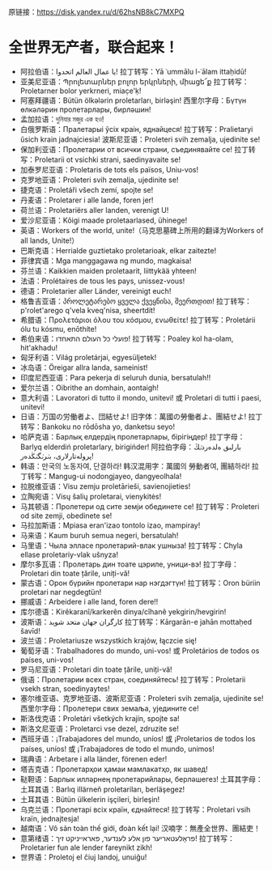 原链接：https://disk.yandex.ru/d/62hsNB8kC7MXPQ

# 全世界无产者，联合起来！
- 阿拉伯语：يا عمال العالم اتحدوا!‎ 拉丁转写：Yā ʿummālu l-ʿālam ittaḥidū!
- 亚美尼亚语：Պրոլետարներ բոլոր երկրների, միացե՜ք 拉丁转写：Proletarner bolor yerkrneri, miac̣e'ḳ!
- 阿塞拜疆语：Bütün ölkələrin proletarları, birləşin!‎ 西里尔字母：Бүтүн өлкәләрин пролетарлары, бирләшин!‎
- 孟加拉语：দুনিযার মজুর এক হও!
- 白俄罗斯语：Пралетарыі ўсіх краін, яднайцеся! 拉丁转写：Pralietaryi ŭsich krain jadnajciesia!
波斯尼亚语：Proleteri svih zemalja, ujedinite se!
- 保加利亚语：Пролетарии от всички страни, съединявайте се! 拉丁转写：Proletarii ot vsichki strani, saedinyavaite se!
- 加泰罗尼亚语：Proletaris de tots els països, Uniu-vos!
- 克罗地亚语：Proleteri svih zemalja, ujedinite se!
- 捷克语：Proletáři všech zemí, spojte se!
- 丹麦语：Proletarer i alle lande, foren jer!
- 荷兰语：Proletariërs aller landen, verenigt U!
- 爱沙尼亚语：Kõigi maade proletaarlased, ühinege!
- 英语：Workers of the world, unite!（马克思墓碑上所用的翻译为Workers of all lands, Unite!）
- 巴斯克语：Herrialde guztietako proletarioak, elkar zaitezte!
- 菲律宾语：Mga manggagawa ng mundo, magkaisa!
- 芬兰语：Kaikkien maiden proletaarit, liittykää yhteen!
- 法语：Prolétaires de tous les pays, unissez-vous!
- 德语：Proletarier aller Länder, vereinigt euch!
- 格鲁吉亚语：პროლეტარებო ყველა ქვეყნისა, შეერთდით! 拉丁转写：p'rolet'arego q'vela kveq'nisa, sheertdit!
- 希腊语：Προλετάριοι όλου του κόσμου, ενωθείτε! 拉丁转写：Proletárii ólu tu kósmu, enōthíte!
- 希伯来语：פועלי כל העולם התאחדו!‎ 拉丁转写：Poaley kol ha-olam, hit'akhadu!
- 匈牙利语：Világ proletárjai, egyesüljetek!
- 冰岛语：Öreigar allra landa, sameinist!
- 印度尼西亚语：Para pekerja di seluruh dunia, bersatulah!!
- 爱尔兰语：Oibrithe an domhain, aontaigh!
- 意大利语：Lavoratori di tutto il mondo, unitevi! 或 Proletari di tutti i paesi, unitevi!
- 日语：万国の労働者よ、団結せよ! 旧字体：萬國の勞働者よ、團結せよ! 拉丁转写：Bankoku no rōdōsha yo, danketsu seyo!
- 哈萨克语：Барлық елдердің пролетарлары, бірігіңдер! 拉丁字母：Barlyq elderdiń proletarlary, birigińder! 阿拉伯字母：بارلىق ەلدەردٸڭ پرولەتارلارى، بٸرٸگٸڭدەر!
- 韩语：만국의 노동자여, 단결하라! 韩汉混用字：萬國의 勞動者여, 團結하라! 拉丁转写：Mangug-ui nodongjayeo, dangyeolhala!
- 拉脱维亚语：Visu zemju proletārieši, savienojieties!
- 立陶宛语：Visų šalių proletarai, vienykitės!
- 马其顿语：Пролетери од сите земји обединете се! 拉丁转写：Proleteri od site zemji, obedinete se!
- 马拉加斯语：Mpiasa eran'izao tontolo izao, mampiray!
- 马来语：Kaum buruh semua negeri, bersatulah!
- 马里语：Чыла элласе пролетарий-влак ушныза! 拉丁转写：Chyla ellase proletariy-vlak ušnyza!
- 摩尔多瓦语：Пролетарь дин тоате цэриле, уници-вэ! 拉丁字母：Proletari din toate țările, uniți-vă!
- 蒙古语：Орон бүрийн пролетари нар нэгдэгтүн! 拉丁转写：Oron büriin proletari nar negdegtün!
- 挪威语：Arbeidere i alle land, foren dere!!
- 库尔德语：Kirêkaranî/karkerên dinya/cîhanê yekgirin/hevgirin!
- 波斯语：کارگران جهان متحد شوید‎ 拉丁转写：Kārgarān-e jahān mottaḥed šavīd!
- 波兰语：Proletariusze wszystkich krajów, łączcie się!
- 葡萄牙语：Trabalhadores do mundo, uni-vos! 或 Proletários de todos os paí­ses, uni-vos!
- 罗马尼亚语：Proletari din toate țările, uniți-vă!
- 俄语：Пролетарии всех стран, соединяйтесь! 拉丁转写：Proletarii vsekh stran, soedinyaytes!
- 塞尔维亚语、克罗地亚语、波斯尼亚语：Proleteri svih zemalja, ujedinite se! 西里尔字母：Пролетери свих земаља, уједините се!
- 斯洛伐克语：Proletári všetkých krajín, spojte sa!
- 斯洛文尼亚语：Proletarci vse dezel, zdruzite se!
- 西班牙语：¡Trabajadores del mundo, uníos! 或 ¡Proletarios de todos los países, uní­os! 或 ¡Trabajadores de todo el mundo, unimos!
- 瑞典语：Arbetare i alla länder, förenen eder!
- 塔吉克语：Пролетарҳои ҳамаи мамлакатҳо, як шавед!
- 鞑靼语：Барлык илләрнең пролетарийлары, берләшегез! 土耳其字母：土耳其语：Barlıq illärneñ proletariları, berläşegez!
- 土耳其语：Bütün ülkelerin işçileri, birleşin!
- 乌克兰语：Пролетарі всіх країн, єднайтеся! 拉丁转写：Proletari vsih kraïn, jednajtesja!
- 越南语：Vô sản toàn thế giới, đoàn kết lại! 汉喃字：無產全世界、團結吏！
- 意第绪语：פראָלעטאריער פון אלע לענדער, פאראייניקט זיך!‎ 拉丁转写：Proletarier fun ale lender fareynikt zikh!
- 世界语：Proletoj el ĉiuj landoj, unuiĝu!
